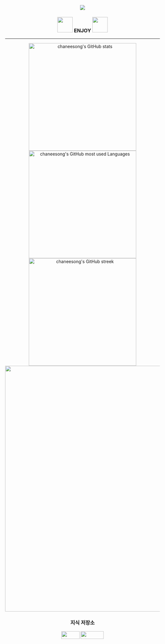 <div align="center">
  <img src="https://capsule-render.vercel.app/api?type=transparent&color=auto&height=100&section=header&text=Welcome%20to%20Song's%20Bunker&fontSize=70&fontColor=519ecf" />
  <h3><img width="50px" src="https://noticon-static.tammolo.com/dgggcrkxq/image/upload/v1580888106/noticon/owcvyw4dggdylen2ql5w.gif" />
  ENJOY
  <img width="50px" src="https://noticon-static.tammolo.com/dgggcrkxq/image/upload/v1580888106/noticon/owcvyw4dggdylen2ql5w.gif" /></h2>
</div>

<hr />

<div align="center">
  <img width="350px" src="https://github-readme-stats-git-masterrstaa-rickstaa.vercel.app/api?username=chaneesong&show_icons=true&hide=&count_private=true&title_color=ef4444&text_color=ffffff&icon_color=ef4444&hide_border=true&bg_color=0d1117&show_icons=true" alt="chaneesong's GitHub stats" />
  <div>
  <img width="350px" src="https://github-readme-stats-git-masterrstaa-rickstaa.vercel.app/api/top-langs/?username=chaneesong&langs_count=4&layout=compact&title_color=ef4444&bg_color=0d1117&text_color=ffffff&hide_border=true" alt="chaneesong's GitHub most used Languages"/>
  
  <img width="350px" src="https://github-readme-streak-stats.herokuapp.com/?user=chaneesong&stroke=ffffff&background=0d1117&ring=ef4444&fire=ef4444&currStreakNum=ffffff&currStreakLabel=ef4444&sideNums=ffffff&sideLabels=ffffff&dates=ffffff&hide_border=true" alt="chaneesong's GitHub streek"/>
    </div>
  <img width="800px" src="https://github-readme-activity-graph.cyclic.app/graph?username=chaneesong&bg_color=0d1117&point=ef4444&line=ffffff&title_color=ef4444&color=ffffff&hide_border=true">
</div>

<div align="center">
  <p>
    <h3>지식 저장소</h3>
    <a href="https://chaneesong.github.io"><img src="https://img.shields.io/badge/BLOG-181717?style=flat-square&logo=GitBook&logoColor=white" width="60px" height="25px"/></a>
    <a href="https://lace-peanut-cd8.notion.site/Song-s-Bunker-302eb88390604ef284600aef6e425584"><img src="https://img.shields.io/badge/2nd Brain-181717?style=flat-square&logo=NOTION&logoColor=white" width="75px" height="25px"/></a>
  </p>
</div>
